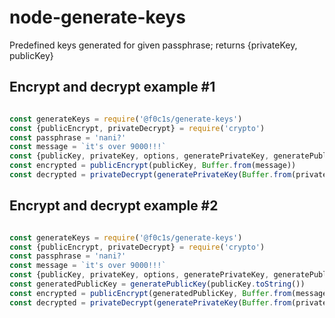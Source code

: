 # node-generate-keys

Predefined keys generated for given passphrase; returns {privateKey, publicKey}

## Encrypt and decrypt example #1

```javascript

const generateKeys = require('@f0c1s/generate-keys')
const {publicEncrypt, privateDecrypt} = require('crypto')
const passphrase = 'nani?'
const message = `it's over 9000!!!`
const {publicKey, privateKey, options, generatePrivateKey, generatePublicKey} = generateKeys(passphrase)
const encrypted = publicEncrypt(publicKey, Buffer.from(message))
const decrypted = privateDecrypt(generatePrivateKey(Buffer.from(privateKey.toString()), passphrase), encrypted)

```

## Encrypt and decrypt example #2

```javascript

const generateKeys = require('@f0c1s/generate-keys')
const {publicEncrypt, privateDecrypt} = require('crypto')
const passphrase = 'nani?'
const message = `it's over 9000!!!`
const {publicKey, privateKey, options, generatePrivateKey, generatePublicKey} = generateKeys(passphrase)
const generatedPublicKey = generatePublicKey(publicKey.toString())
const encrypted = publicEncrypt(generatedPublicKey, Buffer.from(message))
const decrypted = privateDecrypt(generatePrivateKey(Buffer.from(privateKey.toString()), passphrase), encrypted)

```
